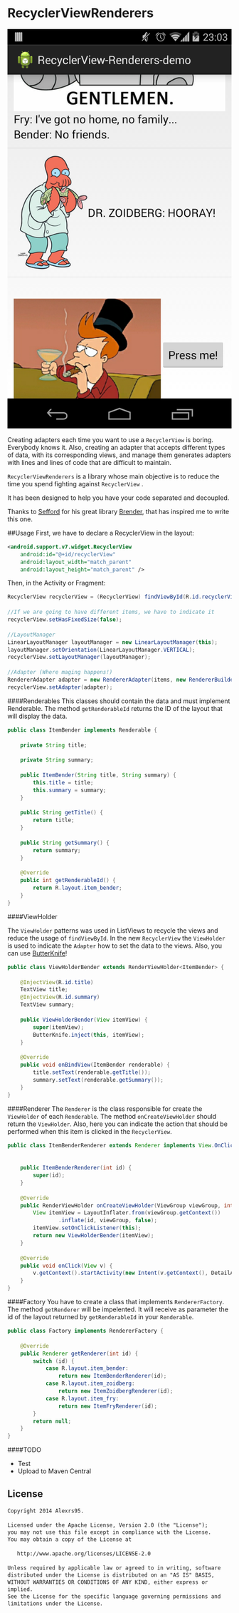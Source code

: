 RecyclerViewRenderers
=====================

![image](art/Screenshot.png)

Creating adapters each time you want to use a `RecyclerView` is boring. Everybody knows it.
Also, creating an adapter that accepts different types of data, with its corresponding views, and manage them generates adapters with lines and lines of code that are difficult to maintain.

`RecyclerViewRenderers` is a library whose main objective is to reduce the time you spend fighting against `RecyclerView`	.

It has been designed to help you have your code separated and decoupled.

Thanks to [Sefford](https://github.com/Sefford) for his great library [Brender](https://github.com/Sefford/brender), that has inspired me to write this one.

##Usage
First, we have to declare a RecyclerView in the layout:
```XML
<android.support.v7.widget.RecyclerView
	android:id="@+id/recyclerView"
	android:layout_width="match_parent"
	android:layout_height="match_parent" />
```
Then, in the Activity or Fragment:
```JAVA
RecyclerView recyclerView = (RecyclerView) findViewById(R.id.recyclerView);

//If we are going to have different items, we have to indicate it
recyclerView.setHasFixedSize(false);

//LayoutManager
LinearLayoutManager layoutManager = new LinearLayoutManager(this);
layoutManager.setOrientation(LinearLayoutManager.VERTICAL);
recyclerView.setLayoutManager(layoutManager);

//Adapter (Where maging happens!)
RendererAdapter adapter = new RendererAdapter(items, new RendererBuilder(new Factory()));
recyclerView.setAdapter(adapter);
```

####Renderables
This classes should contain the data and must implement Renderable. The method `getRenderableId` returns the ID of the layout that will display the data.

```JAVA
public class ItemBender implements Renderable {

    private String title;

    private String summary;

    public ItemBender(String title, String summary) {
        this.title = title;
        this.summary = summary;
    }

    public String getTitle() {
        return title;
    }

    public String getSummary() {
        return summary;
    }

    @Override
    public int getRenderableId() {
        return R.layout.item_bender;
    }
}
```
####ViewHolder

The `ViewHolder` patterns was used in ListViews to recycle the views and reduce the usage of `findViewById`. In the new `RecyclerView` the `ViewHolder` is used to indicate the `Adapter` how to set the data to the views.
Also, you can use [ButterKnife](https://github.com/JakeWharton/butterknife)!  

```JAVA
public class ViewHolderBender extends RenderViewHolder<ItemBender> {

    @InjectView(R.id.title)
    TextView title;
    @InjectView(R.id.summary)
    TextView summary;

    public ViewHolderBender(View itemView) {
        super(itemView);
        ButterKnife.inject(this, itemView);
    }

    @Override
    public void onBindView(ItemBender renderable) {
        title.setText(renderable.getTitle());
        summary.setText(renderable.getSummary());
    }
}
```

####Renderer
The `Renderer` is the class responsible for create the `ViewHolder` of each `Renderable`. The method `onCreateViewHolder` should return the `ViewHolder`.
Also, here you can indicate the action that should be performed when this item is clicked in the `RecyclerView`.

```JAVA
public class ItemBenderRenderer extends Renderer implements View.OnClickListener {


    public ItemBenderRenderer(int id) {
        super(id);
    }

    @Override
    public RenderViewHolder onCreateViewHolder(ViewGroup viewGroup, int id) {
        View itemView = LayoutInflater.from(viewGroup.getContext())
                .inflate(id, viewGroup, false);
        itemView.setOnClickListener(this);
        return new ViewHolderBender(itemView);
    }

    @Override
    public void onClick(View v) {
        v.getContext().startActivity(new Intent(v.getContext(), DetailActivity.class));
    }
}
```

####Factory
You have to create a class that implements `RendererFactory`. The method `getRenderer` will be impelented. It will receive as parameter the id of the layout returned by `getRenderableId` in your `Renderable`.  

```JAVA
public class Factory implements RendererFactory {

    @Override
    public Renderer getRenderer(int id) {
        switch (id) {
            case R.layout.item_bender:
                return new ItemBenderRenderer(id);
            case R.layout.item_zoidberg:
                return new ItemZoidbergRenderer(id);
            case R.layout.item_fry:
                return new ItemFryRenderer(id);
        }
        return null;
    }
}
```
####TODO
* Test
* Upload to Maven Central


License
-------
	Copyright 2014 Alexrs95.

	Licensed under the Apache License, Version 2.0 (the "License");
	you may not use this file except in compliance with the License.
	You may obtain a copy of the License at

	   http://www.apache.org/licenses/LICENSE-2.0

	Unless required by applicable law or agreed to in writing, software
	distributed under the License is distributed on an "AS IS" BASIS,
	WITHOUT WARRANTIES OR CONDITIONS OF ANY KIND, either express or implied.
	See the License for the specific language governing permissions and
	limitations under the License.
